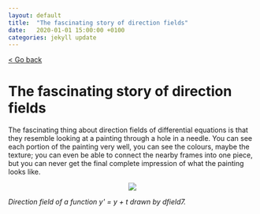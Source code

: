 ```yaml
---
layout: default
title:  "The fascinating story of direction fields"
date:   2020-01-01 15:00:00 +0100
categories: jekyll update
---
```


[< Go back](https://camillejr.github.io/science-docs/)

# The fascinating story of direction fields

The fascinating thing about direction fields of differential equations is that they resemble looking at a painting through a hole in a needle. You can see each portion of the painting very well, you can see the colours, maybe the texture; you can even be able to connect the nearby frames into one piece, but you can never get the final complete impression of what the painting looks like.

<p align="center">
  <img src="https://github.com/camillejr/science-docs/raw/master/_posts/dfield.png">
</p>

*Direction field of a function y' = y + t drawn by dfield7.*
